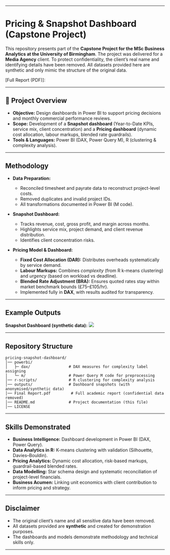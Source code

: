 
---

#  Pricing & Snapshot Dashboard (Capstone Project)

This repository presents part of the **Capstone Project for the MSc Business Analytics at the University of Birmingham**.
The project was delivered for a **Media Agency** client. To protect confidentiality, the client’s real name and identifying details have been removed. All datasets provided here are synthetic and only mimic the structure of the original data.

 [Full Report (PDF)]: 

---

## 🎯 Project Overview

* **Objective:** Design dashboards in Power BI to support pricing decisions and monthly commercial performance reviews.
* **Scope:** Development of a **Snapshot dashboard** (Year-to-Date KPIs, service mix, client concentration) and a **Pricing dashboard** (dynamic cost allocation, labour markups, blended rate guardrails).
* **Tools & Languages:** Power BI (DAX, Power Query M), R (clustering & complexity analysis).

---

##  Methodology

* **Data Preparation:**

  * Reconciled timesheet and payrate data to reconstruct project-level costs.
  * Removed duplicates and invalid project IDs.
  * All transformations documented in Power BI (M code).

* **Snapshot Dashboard:**

  * Tracks revenue, cost, gross profit, and margin across months.
  * Highlights service mix, project demand, and client revenue distribution.
  * Identifies client concentration risks.

* **Pricing Model & Dashboard:**

  * **Fixed Cost Allocation (DAR):** Distributes overheads systematically by service demand.
  * **Labour Markups:** Combines *complexity* (from R k-means clustering) and *urgency* (based on workload vs deadline).
  * **Blended Rate Adjustment (BRA):** Ensures quoted rates stay within market benchmark bounds (£75–£105/hr).
  * Implemented fully in **DAX**, with results audited for transparency.

---

##  Example Outputs

**Snapshot Dashboard (synthetic data):**
![](outputs/Snapshot%20Dashboard.png)

---

##  Repository Structure

```
pricing-snapshot-dashboard/
│── powerbi/
│   ├─ dax/                 # DAX measures for complexity label assigning
│   └─ m/                   # Power Query M code for preprocessing
│── r-scripts/              # R clustering for complexity analysis
│── outputs/                # Dashboard snapshots (with anonymised/synthetic data)
│── Final Report.pdf         # Full academic report (confidential data removed)
│── README.md               # Project documentation (this file)
│── LICENSE
```

---

##  Skills Demonstrated

* **Business Intelligence:** Dashboard development in Power BI (DAX, Power Query).
* **Data Analytics in R:** K-means clustering with validation (Silhouette, Davies–Bouldin).
* **Pricing Analytics:** Dynamic cost allocation, risk-based markups, guardrail-based blended rates.
* **Data Modelling:** Star schema design and systematic reconciliation of project-level financials.
* **Business Acumen:** Linking unit economics with client contribution to inform pricing and strategy.

---

##  Disclaimer

* The original client’s name and all sensitive data have been removed.
* All datasets provided are **synthetic** and created for demonstration purposes.
* The dashboards and models demonstrate methodology and technical skills only.

---


